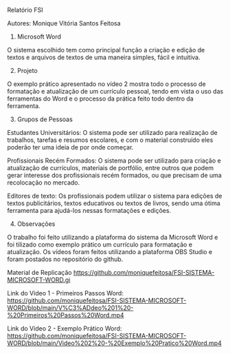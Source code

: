 Relatório FSI

Autores: Monique Vitória Santos Feitosa

1. Microsoft Word

O sistema escolhido tem como principal função a criação e edição de textos e arquivos de textos de uma maneira simples, fácil e intuitiva.

2. Projeto

O exemplo prático apresentado no vídeo 2 mostra todo o processo de formatação e atualização de um currículo pessoal, tendo em vista o uso das ferramentas do Word e o
processo da prática feito todo dentro da ferramenta.

3. Grupos de Pessoas

Estudantes Universitários: O sistema pode ser utilizado para realização de trabalhos, tarefas e resumos escolares, e com o material construído eles poderão ter uma ideia de por
onde começar.

Profissionais Recém Formados: O sistema pode ser utilizado para criação e atualização de currículos, materiais de portfólio, entre outros que podem gerar interesse dos
profissionais recém formados, ou que precisam de uma recolocação no mercado.

Editores de texto: Os profissionais podem utilizar o sistema para edições de textos publicitários, textos educativos ou textos de livros, sendo uma ótima ferramenta para
ajudá-los nessas formatações e edições.

4. Observações

O trabalho foi feito utilizando a plataforma do sistema da Microsoft Word e foi tilizado como exemplo prático um currículo para formatação e atualização.
Os vídeos foram feitos utilizando a plataforma OBS Studio e foram postados no repositório do github.

Material de Replicação
https://github.com/moniquefeitosa/FSI-SISTEMA-MICROSOFT-WORD.gi

Link do Vídeo 1 - Primeiros Passos Word:
https://github.com/moniquefeitosa/FSI-SISTEMA-MICROSOFT-WORD/blob/main/V%C3%ADdeo%201%20-%20Primeiros%20Passos%20Word.mp4

Link do Vídeo 2 - Exemplo Prático Word:
https://github.com/moniquefeitosa/FSI-SISTEMA-MICROSOFT-WORD/blob/main/Video%202%20-%20Exemplo%20Pratico%20Word.mp4

